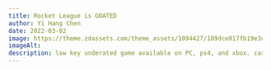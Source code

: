 ```yaml
---
title: Rocket League is GOATED
author: Yi Hang Chen
date: 2022-03-02
image: https://theme.zdassets.com/theme_assets/1094427/189dce017fb19e3ca1b94b2095d519cc514df22c.jpg
imageAlt:
description: low key underated game available on PC, ps4, and xbox. cars driving around you control and play soccer with. The basic controls of forward back left right, you can also drift to turn faster and a gas, brake, and boost. You get boost from orbs and pads that spawn around the map. The mechanics are unique and they are very fresh completely original. They have a ranked system and the game is not pay to win but if you are a long time player they have all sort of arrangements of car types and colors and hats. Its a slow progression of improvement where you can train in freeplay, it is where freestylers are often,they practice control and pulling off crazy moves and showing off camazing control of the ball. there is also training packs that people with more experience make. They range from simple basics to work your foundation, and stretch to pro level(the highest level). There is a large community and for the most part pretty wholesome. There is even map makers that make insane maps, such as minecraft in rocket league, escape rooms, mini games, and original concepts for rocket league. It has such a deep and complex level for such a simple game with tiny cars. There is a pro level scene for the game and it builds off from the skill level of all those that played the game from the beginning so of with are SquishyMuffins, Gimmick, Kaydop, and turbopulsa. There are also many notable awesome content creaters, lethamyr, Amustycow, SunlessKhan, and Mertzy. they now even have a mobile game and available on the nintendo switch. The game is amazing because of its deep complex game, nice graphics, tight knitted community, and amazing content.
---
```

